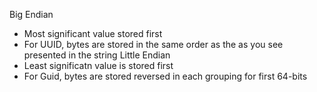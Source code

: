 Big Endian
  - Most significant value stored first
  - For UUID, bytes are stored in the same order as the as you see presented in the string
Little Endian
  - Least significatn value is stored first
  - For Guid, bytes are stored reversed in each grouping for first 64-bits